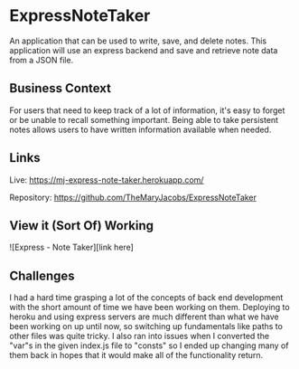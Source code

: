 # ExpressNoteTaker
An application that can be used to write, save, and delete notes. This application will use an express backend and save and retrieve note data from a JSON file.

## Business Context 
For users that need to keep track of a lot of information, it's easy to forget or be unable to recall something important. Being able to take persistent notes allows users to have written information available when needed.

## Links

Live: 
https://mj-express-note-taker.herokuapp.com/

Repository:
https://github.com/TheMaryJacobs/ExpressNoteTaker

## View it (Sort Of) Working
![Express - Note Taker][link here]


## Challenges
I had a hard time grasping a lot of the concepts of back end development with the short amount of time we have been working on them. Deploying to heroku and using express servers are much different than what we have been working on up until now, so switching up fundamentals like paths to other files was quite tricky. I also ran into issues when I converted the "var"s in the given index.js file to "consts" so I ended up changing many of them back in hopes that it would make all of the functionality return. 

